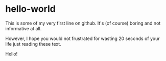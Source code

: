 # hello-world
This is some of my very first line on github. It's (of course) boring and not informative at all. 

However, I hope you would not frustrated for wasting 20 seconds of your life just reading these text.

Hello!
